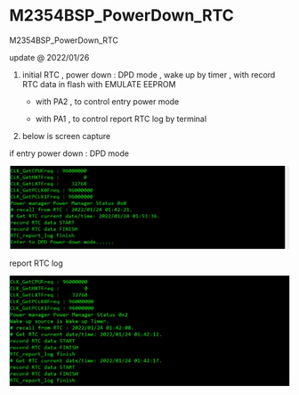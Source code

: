 # M2354BSP_PowerDown_RTC
 M2354BSP_PowerDown_RTC


update @ 2022/01/26

1. initial RTC , power down : DPD mode , wake up by timer , with record RTC data in flash with EMULATE EEPROM 

	- with PA2 , to control entry power mode
	
	- with PA1 , to control report RTC log by terminal		

2. below is screen capture 

if entry power down : DPD mode

![image](https://github.com/released/M2354BSP_PowerDown_RTC/blob/main/DPD_mode.jpg)

report RTC log

![image](https://github.com/released/M2354BSP_PowerDown_RTC/blob/main/wake_up_by_timer.jpg)
